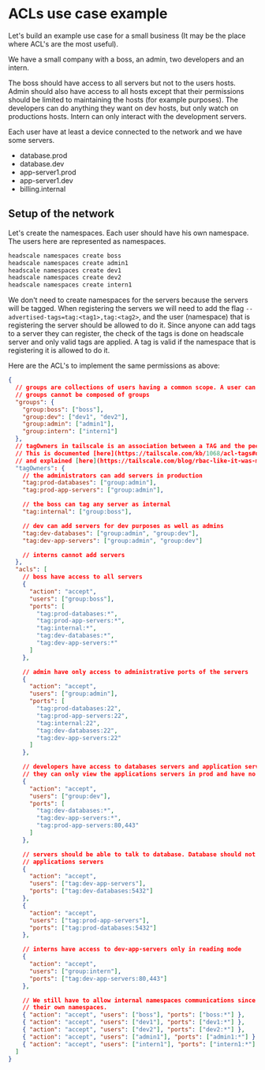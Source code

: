 # ACLs use case example

Let's build an example use case for a small business (It may be the place where
ACL's are the most useful).

We have a small company with a boss, an admin, two developers and an intern.

The boss should have access to all servers but not to the users hosts. Admin
should also have access to all hosts except that their permissions should be
limited to maintaining the hosts (for example purposes). The developers can do
anything they want on dev hosts, but only watch on productions hosts. Intern
can only interact with the development servers.

Each user have at least a device connected to the network and we have some
servers.

- database.prod
- database.dev
- app-server1.prod
- app-server1.dev
- billing.internal

## Setup of the network

Let's create the namespaces. Each user should have his own namespace. The users
here are represented as namespaces.

```bash
headscale namespaces create boss
headscale namespaces create admin1
headscale namespaces create dev1
headscale namespaces create dev2
headscale namespaces create intern1
```

We don't need to create namespaces for the servers because the servers will be
tagged. When registering the servers we will need to add the flag
`--advertised-tags=tag:<tag1>,tag:<tag2>`, and the user (namespace) that is
registering the server should be allowed to do it. Since anyone can add tags to
a server they can register, the check of the tags is done on headscale server
and only valid tags are applied. A tag is valid if the namespace that is
registering it is allowed to do it.

Here are the ACL's to implement the same permissions as above:

```json
{
  // groups are collections of users having a common scope. A user can be in multiple groups
  // groups cannot be composed of groups
  "groups": {
    "group:boss": ["boss"],
    "group:dev": ["dev1", "dev2"],
    "group:admin": ["admin1"],
    "group:intern": ["intern1"]
  },
  // tagOwners in tailscale is an association between a TAG and the people allowed to set this TAG on a server.
  // This is documented [here](https://tailscale.com/kb/1068/acl-tags#defining-a-tag)
  // and explained [here](https://tailscale.com/blog/rbac-like-it-was-meant-to-be/)
  "tagOwners": {
    // the administrators can add servers in production
    "tag:prod-databases": ["group:admin"],
    "tag:prod-app-servers": ["group:admin"],

    // the boss can tag any server as internal
    "tag:internal": ["group:boss"],

    // dev can add servers for dev purposes as well as admins
    "tag:dev-databases": ["group:admin", "group:dev"],
    "tag:dev-app-servers": ["group:admin", "group:dev"]

    // interns cannot add servers
  },
  "acls": [
    // boss have access to all servers
    {
      "action": "accept",
      "users": ["group:boss"],
      "ports": [
        "tag:prod-databases:*",
        "tag:prod-app-servers:*",
        "tag:internal:*",
        "tag:dev-databases:*",
        "tag:dev-app-servers:*"
      ]
    },

    // admin have only access to administrative ports of the servers
    {
      "action": "accept",
      "users": ["group:admin"],
      "ports": [
        "tag:prod-databases:22",
        "tag:prod-app-servers:22",
        "tag:internal:22",
        "tag:dev-databases:22",
        "tag:dev-app-servers:22"
      ]
    },

    // developers have access to databases servers and application servers on all ports
    // they can only view the applications servers in prod and have no access to databases servers in production
    {
      "action": "accept",
      "users": ["group:dev"],
      "ports": [
        "tag:dev-databases:*",
        "tag:dev-app-servers:*",
        "tag:prod-app-servers:80,443"
      ]
    },

    // servers should be able to talk to database. Database should not be able to initiate connections to
    // applications servers
    {
      "action": "accept",
      "users": ["tag:dev-app-servers"],
      "ports": ["tag:dev-databases:5432"]
    },
    {
      "action": "accept",
      "users": ["tag:prod-app-servers"],
      "ports": ["tag:prod-databases:5432"]
    },

    // interns have access to dev-app-servers only in reading mode
    {
      "action": "accept",
      "users": ["group:intern"],
      "ports": ["tag:dev-app-servers:80,443"]
    },

    // We still have to allow internal namespaces communications since nothing guarantees that each user have
    // their own namespaces.
    { "action": "accept", "users": ["boss"], "ports": ["boss:*"] },
    { "action": "accept", "users": ["dev1"], "ports": ["dev1:*"] },
    { "action": "accept", "users": ["dev2"], "ports": ["dev2:*"] },
    { "action": "accept", "users": ["admin1"], "ports": ["admin1:*"] },
    { "action": "accept", "users": ["intern1"], "ports": ["intern1:*"] }
  ]
}
```
